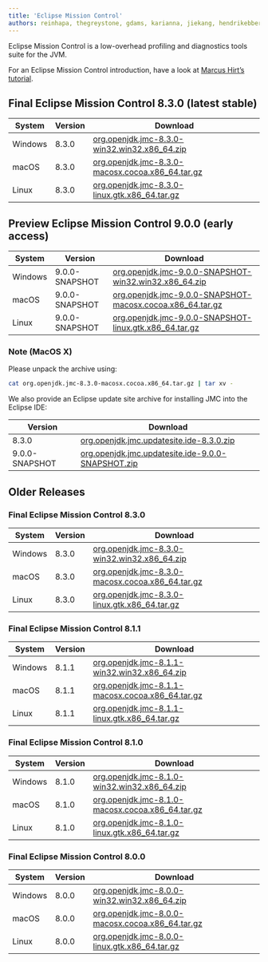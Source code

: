 ```yaml
---
title: 'Eclipse Mission Control'
authors: reinhapa, thegreystone, gdams, karianna, jiekang, hendrikebbers, ggam
---
```


Eclipse Mission Control is a low-overhead profiling and diagnostics tools suite for the JVM.

For an Eclipse Mission Control introduction, have a look at [Marcus Hirt’s tutorial](https://github.com/thegreystone/jmc-tutorial).

## Final Eclipse Mission Control 8.3.0 (latest stable)

| System | Version | Download |
| ------ | ------- | -------- |
|Windows | 8.3.0 | [org.openjdk.jmc-8.3.0-win32.win32.x86_64.zip](https://github.com/adoptium/jmc-build/releases/download/8.3.0/org.openjdk.jmc-8.3.0-win32.win32.x86_64.zip) |
|macOS |8.3.0 | [org.openjdk.jmc-8.3.0-macosx.cocoa.x86_64.tar.gz](https://github.com/adoptium/jmc-build/releases/download/8.3.0/org.openjdk.jmc-8.3.0-macosx.cocoa.x86_64.tar.gz) |
|Linux |8.3.0 |[org.openjdk.jmc-8.3.0-linux.gtk.x86_64.tar.gz](https://github.com/adoptium/jmc-build/releases/download/8.3.0/org.openjdk.jmc-8.3.0-linux.gtk.x86_64.tar.gz) |

## Preview Eclipse Mission Control 9.0.0 (early access)

| System | Version | Download |
| ------ | ------- | -------- |
|Windows | 9.0.0-SNAPSHOT | [org.openjdk.jmc-9.0.0-SNAPSHOT-win32.win32.x86_64.zip](https://github.com/adoptium/jmc-build/releases/download/9.0.0-SNAPSHOT/org.openjdk.jmc-9.0.0-SNAPSHOT-win32.win32.x86_64.zip) |
|macOS |9.0.0-SNAPSHOT | [org.openjdk.jmc-9.0.0-SNAPSHOT-macosx.cocoa.x86_64.tar.gz](https://github.com/adoptium/jmc-build/releases/download/9.0.0-SNAPSHOT/org.openjdk.jmc-9.0.0-SNAPSHOT-macosx.cocoa.x86_64.tar.gz) |
|Linux |9.0.0-SNAPSHOT |[org.openjdk.jmc-9.0.0-SNAPSHOT-linux.gtk.x86_64.tar.gz](https://github.com/adoptium/jmc-build/releases/download/9.0.0-SNAPSHOT/org.openjdk.jmc-9.0.0-SNAPSHOT-linux.gtk.x86_64.tar.gz) |

### Note (MacOS X)

Please unpack the archive using:

```bash
cat org.openjdk.jmc-8.3.0-macosx.cocoa.x86_64.tar.gz | tar xv -
```

We also provide an Eclipse update site archive for installing JMC into the Eclipse IDE:

| Version | Download |
| ------- | -------- |
|8.3.0 | [org.openjdk.jmc.updatesite.ide-8.3.0.zip](https://github.com/adoptium/jmc-build/releases/download/8.3.0/org.openjdk.jmc.updatesite.ide-8.3.0.zip) |
|9.0.0-SNAPSHOT | [org.openjdk.jmc.updatesite.ide-9.0.0-SNAPSHOT.zip](https://github.com/adoptium/jmc-build/releases/download/9.0.0-SNAPSHOT/org.openjdk.jmc.updatesite.ide-9.0.0-SNAPSHOT.zip) |

## Older Releases

### Final Eclipse Mission Control 8.3.0

| System | Version | Download |
| ------ | ------- | -------- |
|Windows | 8.3.0 | [org.openjdk.jmc-8.3.0-win32.win32.x86_64.zip](https://github.com/adoptium/jmc-build/releases/download/8.3.0/org.openjdk.jmc-8.3.0-win32.win32.x86_64.zip) |
|macOS |8.3.0 | [org.openjdk.jmc-8.3.0-macosx.cocoa.x86_64.tar.gz](https://github.com/adoptium/jmc-build/releases/download/8.3.0/org.openjdk.jmc-8.3.0-macosx.cocoa.x86_64.tar.gz) |
|Linux |8.3.0 |[org.openjdk.jmc-8.3.0-linux.gtk.x86_64.tar.gz](https://github.com/adoptium/jmc-build/releases/download/8.3.0/org.openjdk.jmc-8.3.0-linux.gtk.x86_64.tar.gz) |

### Final Eclipse Mission Control 8.1.1

| System | Version | Download |
| ------ | ------- | -------- |
|Windows | 8.1.1 | [org.openjdk.jmc-8.1.1-win32.win32.x86_64.zip](https://github.com/adoptium/jmc-build/releases/download/8.1.1/org.openjdk.jmc-8.1.1-win32.win32.x86_64.zip) |
|macOS |8.1.1 | [org.openjdk.jmc-8.1.1-macosx.cocoa.x86_64.tar.gz](https://github.com/adoptium/jmc-build/releases/download/8.1.1/org.openjdk.jmc-8.1.1-macosx.cocoa.x86_64.tar.gz) |
|Linux |8.1.1 |[org.openjdk.jmc-8.1.1-linux.gtk.x86_64.tar.gz](https://github.com/adoptium/jmc-build/releases/download/8.1.1/org.openjdk.jmc-8.1.1-linux.gtk.x86_64.tar.gz) |

### Final Eclipse Mission Control 8.1.0

| System | Version | Download |
| ------ | ------- | -------- |
|Windows | 8.1.0 | [org.openjdk.jmc-8.1.0-win32.win32.x86_64.zip](https://github.com/adoptium/jmc-build/releases/download/8.1.0/org.openjdk.jmc-8.1.0-win32.win32.x86_64.zip) |
|macOS |8.1.0 | [org.openjdk.jmc-8.1.0-macosx.cocoa.x86_64.tar.gz](https://github.com/adoptium/jmc-build/releases/download/8.1.0/org.openjdk.jmc-8.1.0-macosx.cocoa.x86_64.tar.gz) |
|Linux |8.1.0 |[org.openjdk.jmc-8.1.0-linux.gtk.x86_64.tar.gz](https://github.com/adoptium/jmc-build/releases/download/8.1.0/org.openjdk.jmc-8.1.0-linux.gtk.x86_64.tar.gz) |

### Final Eclipse Mission Control 8.0.0

| System | Version | Download |
| ------ | ------- | -------- |
|Windows | 8.0.0 | [org.openjdk.jmc-8.0.0-win32.win32.x86_64.zip](https://github.com/adoptium/jmc-build/releases/download/8.0.0/org.openjdk.jmc-8.0.0-win32.win32.x86_64.zip) |
|macOS |8.0.0 | [org.openjdk.jmc-8.0.0-macosx.cocoa.x86_64.tar.gz](https://github.com/adoptium/jmc-build/releases/download/8.0.0/org.openjdk.jmc-8.0.0-macosx.cocoa.x86_64.tar.gz) |
|Linux |8.0.0 |[org.openjdk.jmc-8.0.0-linux.gtk.x86_64.tar.gz](https://github.com/adoptium/jmc-build/releases/download/8.0.0/org.openjdk.jmc-8.0.0-linux.gtk.x86_64.tar.gz) |
